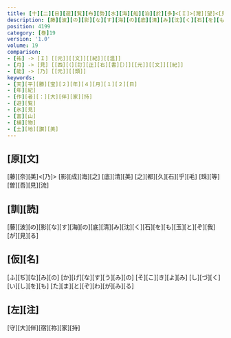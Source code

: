 ```yaml
---
title: [十][二][日][遊][覧][布][勢][水][海][船][泊][於][多]<[Ｉ]>[灣][望]<[見]>[藤][花][各][述][懐][作][歌][四][首]
description: [藤][波][の][影][な][す][海][の][底][清][み][沈][く][石][を][も][玉][と][ぞ][我][が][見][る]
position: 4199
category: [巻]19
version: '1.0'
volume: 19
comparison:
- [祐] -> [Ｉ] [[元]][[文]][[紀]][[温]]
- [月] -> [見] [[西][（][訂][正][右][書][）]][[元]][[文]][[紀]]
- [能] -> [乃] [[元]][[類]]
keywords:
- [天][平][勝][宝][２][年][４][月][１][２][日]
- [年][紀]
- [作][者][：][大][伴][家][持]
- [遊][覧]
- [氷][見]
- [富][山]
- [植][物]
- [土][地][讃][美]
---
```


## [原][文]

[藤][奈][美]<[乃]> [影][成][海][之] [底][清][美] [之][都][久][石][乎][毛] [珠][等][曽][吾][見][流]

## [訓][読]

[藤][波][の][影][な][す][海][の][底][清][み][沈][く][石][を][も][玉][と][ぞ][我][が][見][る]

## [仮][名]

[ふ][ぢ][な][み][の] [か][げ][な][す][う][み][の] [そ][こ][き][よ][み] [し][づ][く][い][し][を][も] [た][ま][と][ぞ][わ][が][み][る]

## [左][注]

[守][大][伴][宿][祢][家][持]
